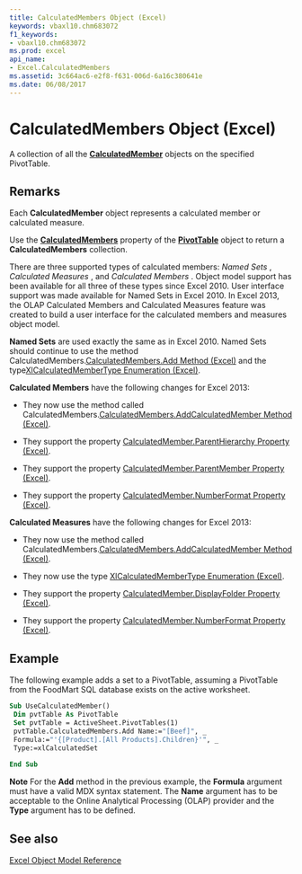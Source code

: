 ```yaml
---
title: CalculatedMembers Object (Excel)
keywords: vbaxl10.chm683072
f1_keywords:
- vbaxl10.chm683072
ms.prod: excel
api_name:
- Excel.CalculatedMembers
ms.assetid: 3c664ac6-e2f8-f631-006d-6a16c380641e
ms.date: 06/08/2017
---
```



# CalculatedMembers Object (Excel)

A collection of all the  **[CalculatedMember](Excel.CalculatedMembers.md)** objects on the specified PivotTable.


## Remarks

 Each **CalculatedMember** object represents a calculated member or calculated measure.

Use the  **[CalculatedMembers](Excel.PivotTable.CalculatedMembers.md)** property of the **[PivotTable](Excel.PivotTable.md)** object to return a **CalculatedMembers** collection.

There are three supported types of calculated members:  _Named Sets_ , _Calculated Measures_ , and _Calculated Members_ . Object model support has been available for all three of these types since Excel 2010. User interface support was made available for Named Sets in Excel 2010. In Excel 2013, the OLAP Calculated Members and Calculated Measures feature was created to build a user interface for the calculated members and measures object model.

 **Named Sets** are used exactly the same as in Excel 2010. Named Sets should continue to use the method CalculatedMembers.[CalculatedMembers.Add Method (Excel)](Excel.CalculatedMembers.Add.md) and the type[XlCalculatedMemberType Enumeration (Excel)](Excel.XlCalculatedMemberType.md).

 **Calculated Members** have the following changes for Excel 2013:


- They now use the method called CalculatedMembers.[CalculatedMembers.AddCalculatedMember Method (Excel)](Excel.calculatedmembers.addcalculatedmember.md).
    
- They support the property [CalculatedMember.ParentHierarchy Property (Excel)](Excel.calculatedmember.parenthierarchy.md).
    
- They support the property [CalculatedMember.ParentMember Property (Excel)](Excel.calculatedmember.parentmember.md).
    
- They support the property [CalculatedMember.NumberFormat Property (Excel)](Excel.calculatedmember.numberformat.md).
    
 **Calculated Measures** have the following changes for Excel 2013:


- They now use the method called CalculatedMembers.[CalculatedMembers.AddCalculatedMember Method (Excel)](Excel.calculatedmembers.addcalculatedmember.md).
    
- They now use the type [XlCalculatedMemberType Enumeration (Excel)](Excel.XlCalculatedMemberType.md).
    
- They support the property [CalculatedMember.DisplayFolder Property (Excel)](Excel.CalculatedMember.DisplayFolder.md).
    
- They support the property [CalculatedMember.NumberFormat Property (Excel)](Excel.calculatedmember.numberformat.md).
    

## Example

The following example adds a set to a PivotTable, assuming a PivotTable from the FoodMart SQL database exists on the active worksheet.


```vb
Sub UseCalculatedMember() 
 Dim pvtTable As PivotTable 
 Set pvtTable = ActiveSheet.PivotTables(1)
 pvtTable.CalculatedMembers.Add Name:="[Beef]", _ 
 Formula:="'{[Product].[All Products].Children}'", _ 
 Type:=xlCalculatedSet 
 
End Sub
```


 **Note**  For the  **Add** method in the previous example, the **Formula** argument must have a valid MDX syntax statement. The **Name** argument has to be acceptable to the Online Analytical Processing (OLAP) provider and the **Type** argument has to be defined.


## See also


[Excel Object Model Reference](./overview/Excelobject-model.md)


